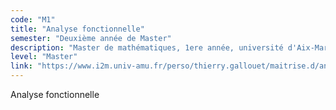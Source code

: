 ```yaml
---
code: "M1"
title: "Analyse fonctionnelle"
semester: "Deuxième année de Master"
description: "Master de mathématiques, 1ere année, université d'Aix-Marseille, Notes de cours et travaux dirigés"
level: "Master"
link: "https://www.i2m.univ-amu.fr/perso/thierry.gallouet/maitrise.d/anfonc.d/notedecours.pdf"
---
```


Analyse fonctionnelle
